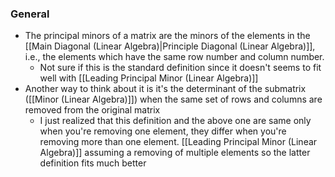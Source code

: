 ### General
- The principal minors of a matrix are the minors of the elements in the [[Main Diagonal (Linear Algebra)|Principle Diagonal (Linear Algebra)]], i.e., the elements which have the same row number and column number.
	- Not sure if this is the standard definition since it doesn't seems to fit well with [[Leading Principal Minor (Linear Algebra)]]
- Another way to think about it is it's the determinant of the submatrix ([[Minor (Linear Algebra)]]) when the same set of rows and columns are removed from the original matrix
	- I just realized that this definition and the above one are same only when you're removing one element, they differ when you're removing more than one element. [[Leading Principal Minor (Linear Algebra)]] assuming a removing of multiple elements so the latter definition fits much better